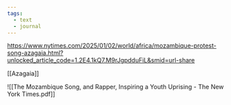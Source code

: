 ```yaml
---
tags:
  - text
  - journal
---
```

https://www.nytimes.com/2025/01/02/world/africa/mozambique-protest-song-azagaia.html?unlocked_article_code=1.2E4.1kQ7.M9rJgpdduFiL&smid=url-share

[[Azagaia]]

![[The Mozambique Song, and Rapper, Inspiring a Youth Uprising - The New York Times.pdf]]